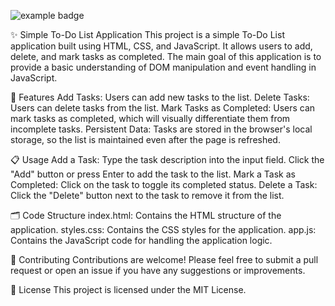 ![example badge](https://img.shields.io/badge/TODO-List-green?style=for-the-badge&logo=appveyor)

✨ Simple To-Do List Application
This project is a simple To-Do List application built using HTML, CSS, and JavaScript. It allows users to add, delete, and mark tasks as completed. The main goal of this application is to provide a basic understanding of DOM manipulation and event handling in JavaScript.

🚀 Features
Add Tasks: Users can add new tasks to the list.
Delete Tasks: Users can delete tasks from the list.
Mark Tasks as Completed: Users can mark tasks as completed, which will visually differentiate them from incomplete tasks.
Persistent Data: Tasks are stored in the browser's local storage, so the list is maintained even after the page is refreshed.

📋 Usage
Add a Task:
Type the task description into the input field.
Click the "Add" button or press Enter to add the task to the list.
Mark a Task as Completed:
Click on the task to toggle its completed status.
Delete a Task:
Click the "Delete" button next to the task to remove it from the list.

🗂️ Code Structure
index.html: Contains the HTML structure of the application.
styles.css: Contains the CSS styles for the application.
app.js: Contains the JavaScript code for handling the application logic.

🤝 Contributing
Contributions are welcome! Please feel free to submit a pull request or open an issue if you have any suggestions or improvements.

📜 License
This project is licensed under the MIT License.
